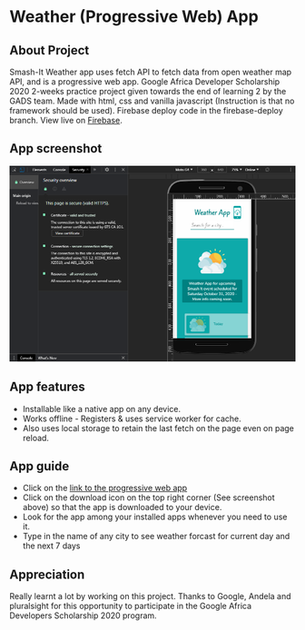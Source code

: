 # Weather (Progressive Web) App
## About Project
Smash-It Weather app uses fetch API to fetch data from open weather map API, and is a progressive web app. Google Africa Developer Scholarship 2020 2-weeks practice project given towards the end of learning 2 by the GADS team. Made with html, css and vanilla javascript (Instruction is that no framework should be used). Firebase deploy code in the firebase-deploy branch. View live on [Firebase](https://weather-app-obiagba.web.app/).

## App screenshot
![Mobile version screenshot](./readmeExtension/weather-app-mobile.PNG)

## App features
* Installable like a native app on any device.
* Works offline - Registers & uses service worker for cache.
* Also uses local storage to retain the last fetch on the page even on page reload.

## App guide
* Click on the [link to the progressive web app](https://weather-app-obiagba.web.app/)
* Click on the download icon on the top right corner (See screenshot above) so that the app is downloaded to your device.
* Look for the app among your installed apps whenever you need to use it.
* Type in the name of any city to see weather forcast for current day and the next 7 days

## Appreciation
Really learnt a lot by working on this project. Thanks to Google, Andela and pluralsight for this opportunity to participate in the Google Africa Developers Scholarship 2020 program.
